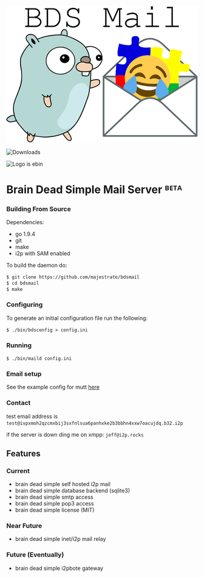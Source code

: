 ![logo](logo.png "logo")

![Downloads](https://img.shields.io/github/downloads/majestrate/bdsmail/total.svg)

![Logo is ebin](https://img.shields.io/badge/logo-ebin-brightgreen.svg)


# Brain Dead Simple Mail Server ᴮᴱᵀᴬ #

### Building From Source ###

Dependencies:

* go 1.9.4
* git
* make
* i2p with SAM enabled

To build the daemon do:

    $ git clone https://github.com/majestrate/bdsmail
    $ cd bdsmail
    $ make

### Configuring ###


To generate an initial configuration file run the following:

    $ ./bin/bdsconfig > config.ini

### Running ###

    $ ./bin/maild config.ini

### Email setup ###

See the example config for mutt [here](contrib/config/mutt/muttrc)

### Contact ###

test email address is `test@ivpxmoh2qzcmxbij3sxfnlsua6panhxke2b3bbhn4xxw7oacujdq.b32.i2p` 

if the server is down ding me on xmpp: `jeff@i2p.rocks`

## Features ##

### Current ###

* brain dead simple self hosted i2p mail
* brain dead simple database backend (sqlite3)
* brain dead simple smtp access
* brain dead simple pop3 access
* brain dead simple license (MIT)

### Near Future ###

* brain dead simple inet/i2p mail relay

### Future (Eventually) ###

* brain dead simple i2pbote gateway
